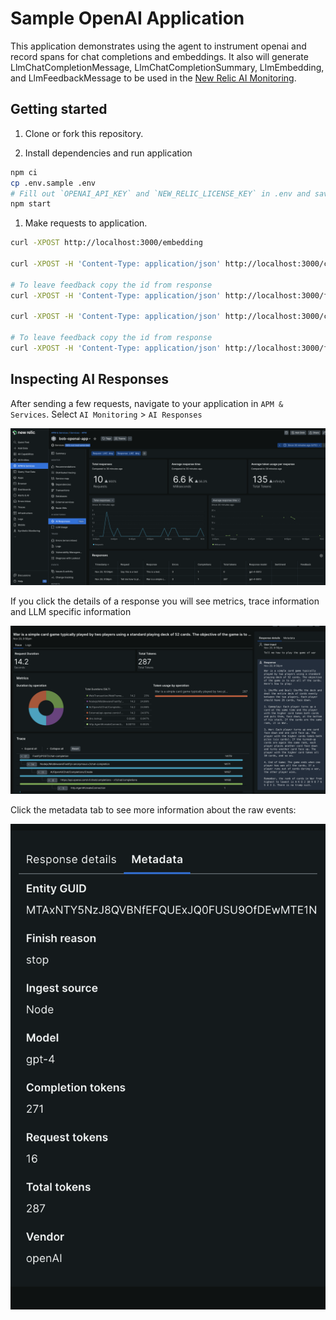 # Sample OpenAI Application
This application demonstrates using the agent to instrument openai and record spans for chat completions and embeddings.  It also will generate LlmChatCompletionMessage, LlmChatCompletionSummary, LlmEmbedding, and LlmFeedbackMessage to be used in the [New Relic AI Monitoring](https://newrelic.com/platform/ai-monitoring).


## Getting started

 1. Clone or fork this repository.

 1. Install dependencies and run application

```sh
npm ci
cp .env.sample .env
# Fill out `OPENAI_API_KEY` and `NEW_RELIC_LICENSE_KEY` in .env and save 
npm start
```

 1. Make requests to application.

```sh
curl -XPOST http://localhost:3000/embedding

curl -XPOST -H 'Content-Type: application/json' http://localhost:3000/chat-completion -d '{"message":"How much would could a woodchuck chuck if a woodchuck could chuck wood?"}'

# To leave feedback copy the id from response
curl -XPOST -H 'Content-Type: application/json' http://localhost:3000/feedback -d '{"id":"<response_id>"}'

curl -XPOST -H 'Content-Type: application/json' http://localhost:3000/chat-completion-stream -d '{"message":"Explain the rules of jai alai"}'

# To leave feedback copy the id from response
curl -XPOST -H 'Content-Type: application/json' http://localhost:3000/feedback -d '{"id":"<response_id>"}'
```

## Inspecting AI Responses
After sending a few requests, navigate to your application in `APM & Services`.  Select `AI Monitoring` > `AI Responses` 

![AI Responses Landing](./images/ai-home.png?raw=true "AI Responses Landing")

If you click the details of a response you will see metrics, trace information and LLM specific information


![AI Response](./images/response-details.png?raw=true "AI Response Details")

Click the metadata tab to see more information about the raw events:


![AI Response Meta](./images/response-metadata.png?raw=true "AI Response Meta")

